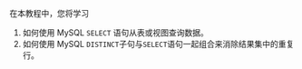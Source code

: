 在本教程中，您将学习

1. 如何使用 MySQL `SELECT` 语句从表或视图查询数据。
2. 如何使用 MySQL `DISTINCT`子句与`SELECT`语句一起组合来消除结果集中的重复行。
